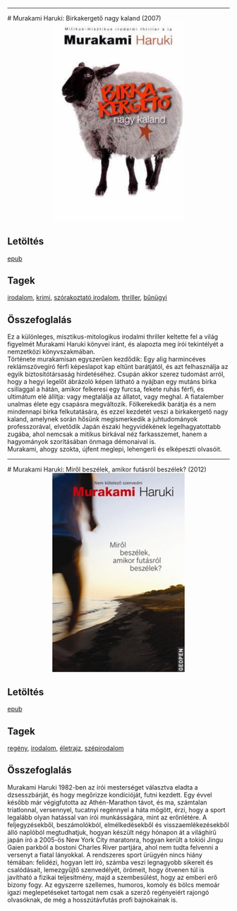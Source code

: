 <hr/>
# <a name="id_526">Murakami Haruki: Birkakergető nagy kaland (2007)</a>
<center><img src="https://github.com/BercziSandor/calibre_lib/raw/main/main/Murakami%20Haruki/Birkakergeto%20nagy%20kaland%20%28526%29/cover.jpg" alt="cover" width="300"/></center>

## Letöltés
[epub](https://github.com/BercziSandor/calibre_lib/raw/main/main/Murakami%20Haruki/Birkakergeto%20nagy%20kaland%20%28526%29/Birkakergeto%20nagy%20kaland%20-%20Murakami%20Haruki.epub)

## Tagek
[irodalom](https://github.com/berczisandor/calibre_lib/blob/main/main/_tags/irodalom.md), [krimi](https://github.com/berczisandor/calibre_lib/blob/main/main/_tags/krimi.md), [szórakoztató irodalom](https://github.com/berczisandor/calibre_lib/blob/main/main/_tags/sz%c3%b3rakoztat%c3%b3%20irodalom.md), [thriller](https://github.com/berczisandor/calibre_lib/blob/main/main/_tags/thriller.md), [bűnügyi](https://github.com/berczisandor/calibre_lib/blob/main/main/_tags/b%c5%b1n%c3%bcgyi.md)

## Összefoglalás
<p class="description">Ez a különleges, misztikus-mitologikus irodalmi thriller keltette fel a világ figyelmét Murakami Haruki könyvei iránt, és alapozta meg írói tekintélyét a nemzetközi könyvszakmában.<br>Története murakamisan egyszerűen kezdődik: Egy alig harmincéves reklámszövegíró férfi képeslapot kap eltűnt barátjától, és azt felhasználja az egyik biztosítótársaság hirdetéséhez. Csupán akkor szerez tudomást arról, hogy a hegyi legelőt ábrázoló képen látható a nyájban egy mutáns birka csillaggal a hátán, amikor felkeresi egy furcsa, fekete ruhás férfi, és ultimátum elé állítja: vagy megtalálja az állatot, vagy meghal. A fiatalember unalmas élete egy csapásra megváltozik. Fölkerekedik barátja és a nem mindennapi birka felkutatására, és ezzel kezdetét veszi a birkakergető nagy kaland, amelynek során hősünk megismerkedik a juhtudományok professzorával, elvetődik Japán északi hegyvidékének legelhagyatottabb zugába, ahol nemcsak a mitikus birkával néz farkasszemet, hanem a hagyományok szorításában önmaga démonaival is.<br>Murakami, ahogy szokta, újfent meglepi, lehengerli és elképeszti olvasóit.</p>


<hr/>
# <a name="id_471">Murakami Haruki: Miről beszélek, amikor futásról beszélek? (2012)</a>
<center><img src="https://github.com/BercziSandor/calibre_lib/raw/main/main/Murakami%20Haruki/Mirol%20beszelek%2C%20amikor%20futasrol%20beszelek_%20%28471%29/cover.jpg" alt="cover" width="300"/></center>

## Letöltés
[epub](https://github.com/BercziSandor/calibre_lib/raw/main/main/Murakami%20Haruki/Mirol%20beszelek%2C%20amikor%20futasrol%20beszelek_%20%28471%29/Mirol%20beszelek%2C%20amikor%20futasrol%20-%20Murakami%20Haruki.epub)

## Tagek
[regény](https://github.com/berczisandor/calibre_lib/blob/main/main/_tags/reg%c3%a9ny.md), [irodalom](https://github.com/berczisandor/calibre_lib/blob/main/main/_tags/irodalom.md), [életrajz](https://github.com/berczisandor/calibre_lib/blob/main/main/_tags/%c3%a9letrajz.md), [szépirodalom](https://github.com/berczisandor/calibre_lib/blob/main/main/_tags/sz%c3%a9pirodalom.md)

## Összefoglalás
<p class="description">Murakami Haruki 1982-ben az írói mesterséget választva eladta a dzsesszbárját, és hogy megőrizze kondícióját, futni kezdett. Egy évvel később már végigfutotta az Athén-Marathon távot, és ma, számtalan triatlonnal, versennyel, tucatnyi regénnyel a háta mögött, érzi, hogy a sport legalább olyan hatással van írói munkásságára, mint az erőnlétére. A feljegyzésekből, beszámolókból, elmélkedésekből és visszaemlékezésekből álló naplóból megtudhatjuk, hogyan készült négy hónapon át a világhírű japán író a 2005-ös New York City maratonra, hogyan került a tokiói Jingu Gaien parkból a bostoni Charles River partjára, ahol nem tudta felvenni a versenyt a fiatal lányokkal. A rendszeres sport ürügyén nincs hiány témában: felidézi, hogyan lett író, számba veszi legnagyobb sikereit és csalódásait, lemezgyűjtő szenvedélyét, örömeit, hogy ötvenen túl is javítható a fizikai teljesítmény, majd a szembesülést, hogy az emberi erő bizony fogy. Az egyszerre szellemes, humoros, komoly és bölcs memoár igazi meglepetéseket tartogat nem csak a szerző regényeiért rajongó olvasóknak, de még a hosszútávfutás profi bajnokainak is.</p>


